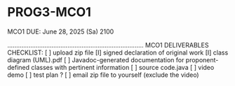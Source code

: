 # PROG3-MCO1

MCO1 DUE: June 28, 2025 (Sa) 2100 

.............................................................................
MCO1 DELIVERABLES CHECKLIST:
[ ] upload zip file
    [I] signed declaration of original work
    [I] class diagram (UML).pdf
    [ ] Javadoc-generated documentation for proponent-defined classes with pertinent information
    [ ] source code.java
    [ ] video demo 
    [ ] test plan ?
[ ] email zip file to yourself (exclude the video)